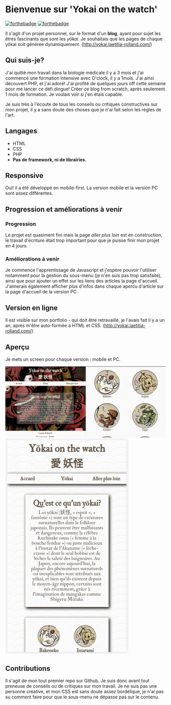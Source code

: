 # Bienvenue sur 'Yokai on the watch'

[![forthebadge](http://forthebadge.com/images/badges/built-with-love.svg)](http://forthebadge.com)  [![forthebadge](http://forthebadge.com/images/badges/powered-by-electricity.svg)](http://forthebadge.com)

Il s'agit d'un projet personnel, sur le format d'un **blog**, ayant pour sujet les êtres fascinants que sont les *yōkai*.
Je souhaitais que les pages de chaque yōkai soit générée dynamiquement.
(http://yokai.laetitia-rolland.com/)

## Qui suis-je?

J'ai quitté mon travail dans la biologie médicale il y a 3 mois et j'ai commencé une formation intensive avec O'clock, il y a 1mois.
J'ai ainsi découvert PHP, et j'ai adoré!
J'ai profité de quelques jours off cette semaine pour me lancer ce défi dingue! Créer ce blog from scratch, après seulement 1 mois de formation.
Je voulais voir si j'en étais capable.

Je suis très à l'écoute de tous les conseils ou critiques constructives sur mon projet, il y a sans doute des choses que je n'ai fait selon les règles de l'art.

## Langages

* HTML
* CSS
* PHP
* **Pas de framework, ni de librairies.**

## Responsive

Oui! il a été développé en mobile-first. La version mobile et la version PC sont assez différentes. 

## Progression et améliorations à venir
### Progression
Le projet est quasiment fini mais la page *aller plus loin* est en construction, le travail d'écriture était trop important pour que je puisse finir mon projet en 4 jours.

### Améliorations à venir
Je commence l'apprentissage de Javascript et j'espère pouvoir l'utiliser notamment pour la gestion du sous-menu (je n'en suis pas trop satisfaite), ainsi que pour ajouter un effet sur les liens des articles la page d'accueil.
J'aimerais également afficher plus d'infos dans chaque apercu d'article sur la page d'accueil de la version PC.

## Version en ligne

Il est visible sur mon portfolio - qui doit être retravaillé, je l'avais fait il y a un an, après m'être auto-formée a HTML et CSS.
(http://yokai.laetitia-rolland.com/)

## Aperçu

Je mets un screen pour chaque version : mobile et PC.

![capture écran pc version](images/yokaiscreen.png)                     ![capture écran mobile version](images/yokairesp.png)  


## Contributions

Il s'agit de mon tout premier repo sur Github. Je suis donc avant tout preneuse de conseils ou de critiques sur mon travail.
Je ne suis pas une personne créative, et mon CSS est sans doute assez bordélique, je n'ai pas su comment faire pour que le sous-menu ne dépasse pas sur le contenu.
